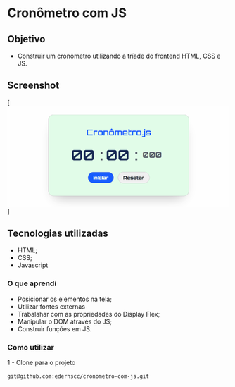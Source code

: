 # Cronômetro com JS

## Objetivo

- Construir um cronômetro utilizando a tríade do frontend HTML, CSS e JS. 

## Screenshot

[<img src="src/images/cronometro.gif" alt="gif do projeto">]


## Tecnologias utilizadas

- HTML;
- CSS;
- Javascript

### O que aprendi

 - Posicionar os elementos na tela;
 - Utilizar fontes externas
 - Trabalahar com as propriedades do Display Flex;
 - Manipular o DOM através do JS;
 - Construir funções em JS.


### Como utilizar

1 - Clone para o projeto

```
git@github.com:ederhscc/cronometro-com-js.git
```